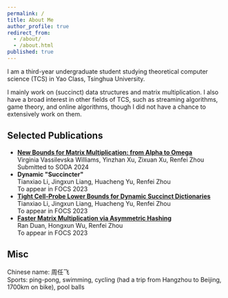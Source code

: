 ```yaml
---
permalink: /
title: About Me
author_profile: true
redirect_from:
  - /about/
  - /about.html
published: true
---
```


I am a third-year undergraduate student studying theoretical computer science (TCS) in Yao Class, Tsinghua University.

I mainly work on (succinct) data structures and matrix multiplication. I also have a broad interest in other fields of TCS, such as streaming algorithms, game theory, and online algorithms, though I did not have a chance to extensively work on them.

## Selected Publications

- **[New Bounds for Matrix Multiplication: from Alpha to Omega](https://arxiv.org/abs/2307.07970)**  
  Virginia Vassilevska Williams, Yinzhan Xu, Zixuan Xu, Renfei Zhou  
  Submitted to SODA 2024
- **Dynamic "Succincter"**  
  Tianxiao Li, Jingxun Liang, Huacheng Yu, Renfei Zhou  
  To appear in FOCS 2023
- [**Tight Cell-Probe Lower Bounds for Dynamic Succinct Dictionaries**](https://arxiv.org/abs/2306.02253)  
  Tianxiao Li, Jingxun Liang, Huacheng Yu, Renfei Zhou  
  To appear in FOCS 2023
- **[Faster Matrix Multiplication via Asymmetric Hashing](https://arxiv.org/abs/2210.10173)**  
  Ran Duan, Hongxun Wu, Renfei Zhou  
  To appear in FOCS 2023

## Misc

Chinese name: 周任飞  
Sports: ping-pong, swimming, cycling (had a trip from Hangzhou to Beijing, 1700km on bike), pool balls